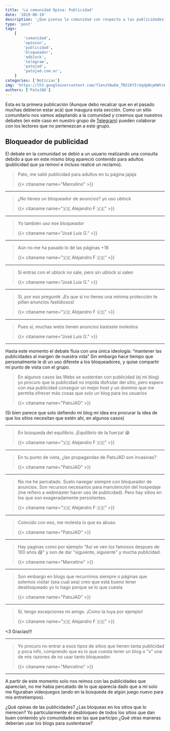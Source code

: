 ```yaml
---
title: 'La comunidad Opina: Publicidad'
date: '2019-08-19'
description: '¿Que piensa la comunidad con respecto a las publicidades?'
type: 'post'
tags:
    [
        'comunidad',
        'opinion',
        'publicidad',
        'bloqueador',
        'adblock',
        'telegram',
        'patojad',
        'patojad.com.ar',
    ]
categories: ['Noticias']
img: 'https://lh3.googleusercontent.com/f1enzVAwEm_TN21KYIrGqdpNcpKWtsHn6_3D0mEwliyMUoJM30Gzzlen3LVtVo3CXQQRIjnzAgo=w640-h400-e365'
authors: ['PatoJAD']
---
```


Esta es la primera publicación (Aunque debo recalcar que en el pasado muchas debieron estar acá) que inaugura esta sección. Como un sitio comunitario nos vamos adaptando a la comunidad y creemos que nuestros debates (en este caso en nuestro grupo de [Telegram](https://t.me/PatoJADCommunity)) pueden colaborar con los lectores que no pertenezcan a este grupo.

## Bloqueador de publicidad

El debate en la comunidad se debió a un usuario realizando una consulta debido a que en este mismo blog apareció contenido para adultos (publicidad que ya removí e incluso realicé un reclamo).

> Pato, me salió publicidad para adultos en tu página jajaja
>
> {{< citaname name="Marcelino" >}}

---

> ¿No tienes un bloqueador de anuncios? yo uso ublock
>
> {{< citaname name="🇻🇪 Alejandro F 🇻🇪" >}}

---

> Yo también uso ese bloqueador
>
> {{< citaname name="José Luis G." >}}

---

> Aún no me ha pasado lo de las páginas +18
>
> {{< citaname name="🇻🇪 Alejandro F 🇻🇪" >}}

---

> Si entras con el ublock no sale, pero sin ublock si salen
>
> {{< citaname name="José Luis G." >}}

---

> Si, por eso pregunté. ¡Es que si no tienes una mínima protección te pillan anuncios fastidiosos!
>
> {{< citaname name="🇻🇪 Alejandro F 🇻🇪" >}}

---

> Pues sí, muchas webs tienen anuncios bastaste molestos
>
> {{< citaname name="José Luis G." >}}

---

Hasta este momento el debate fluia con una única ideología: “mantener las publicidades al margen de nuestra vida” Sin embargo hace tiempo que personalmente le di un uso diferete a los bloqueadores, y quise compartir mi punto de vista con el grupo.

> En algunos casos las Webs se sustentan con publicidad (ej mi blog) yo procuro que la publicidad no impida disfrutar del sitio, pero espero con esa publicidad conseguir un mejor host y un dominio que me permita ofrecer más cosas que solo un blog para los usuarios
>
> {{< citaname name="PatoJAD" >}}

(Si bien parece que solo defiendo mi blog mi idea era procurar la idea de que los sitios necesitan que estén ahí, en algunos casos)

---

> En búsqueda del equilibrio. ¡Equilibrio de la fuerza! 😁
>
> {{< citaname name="🇻🇪 Alejandro F 🇻🇪" >}}

---

> En tu punto de vista, ¿las propagandas de PatoJAD son invasivas?
>
> {{< citaname name="PatoJAD" >}}

---

> No me he percatado. Suelo navegar siempre con bloqueador de anuncios. Son recursos necesarios para manutención del hospedaje (me refiero a webmaster hacer uso de publicidad). Pero hay sitios en los que son exageradamente persistentes.
>
> {{< citaname name="🇻🇪 Alejandro F 🇻🇪" >}}

---

> Coincido con eso, me molesta lo que es abuso
>
> {{< citaname name="PatoJAD" >}}

---

> Hay paginas como por ejemplo "Así se ven los famosos despues de 100 años 😱" y son de dar "siguiente, siguiente" y mucha publicidad.
>
> {{< citaname name="Marcelino" >}}

---

> Son embargo en blogs que recurrimos siempre o páginas que solemos visitar (sea cual sea) creo que está bueno tener desbloqueado yo lo hago porque se lo que cuesta
>
> {{< citaname name="PatoJAD" >}}

---

> Sí, tengo excepciones mi amigo. ¡Como la tuya por ejemplo!
>
> {{< citaname name="🇻🇪 Alejandro F 🇻🇪" >}}

<3 Gracias!!!

---

> Yo procuro no entrar a esos tipos de sitios que tienen tanta publicidad y poca info, comprendo que es lo que cuesta tener un blog o "x" una de mis razones de no usar tanto bloqueador.
>
> {{< citaname name="Marcelino" >}}

---

A partir de este momento solo nos reímos con las publicidades que aparecían, no me había percatado de lo que aparecía dado que a mí solo me figuraban videojuegos (ando en la búsqueda de algún juego nuevo para mis entretiempos).

¿Qué opinas de las publicidades? ¿Las bloqueas en los sitios que lo merecen? Yo particularmente el desbloqueo de todos los sitios que dan buen contenido y/o comunidades en las que participo ¿Qué otras maneras deberían usar los blogs para sustentarse?
